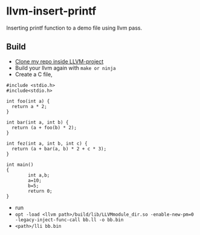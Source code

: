 # llvm-insert-printf

Inserting printf function to a demo file using llvm pass. 

## Build
- [Clone my repo inside LLVM-project](https://github.com/MdRaihanAhmed-coder/LLVM-Clang-Instrumentation.git)
- Build your llvm again with `make or ninja`
- Create a C file,
```
#include <stdio.h>
#include<stdio.h>

int foo(int a) {
  return a * 2;
}

int bar(int a, int b) {
  return (a + foo(b) * 2);
}

int fez(int a, int b, int c) {
  return (a + bar(a, b) * 2 + c * 3);
}

int main()
{
        int a,b;
        a=10;
        b=5;
        return 0;
}

``` 
- run 
- `opt -load <llvm path>/build/lib/LLVMmodule_dir.so -enable-new-pm=0 -legacy-inject-func-call bb.ll -o bb.bin`
- `<path>/lli bb.bin`

